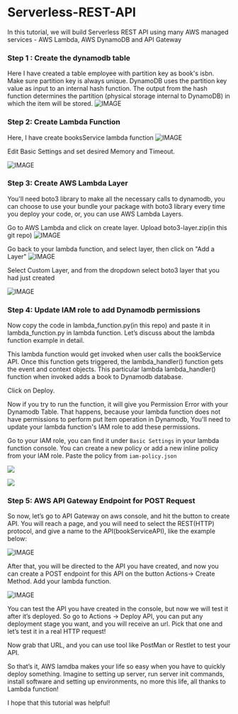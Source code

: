 # Serverless-REST-API

In this tutorial, we will build Serverless REST API using many AWS managed services - AWS Lambda, AWS DynamoDB and API Gateway

### Step 1 : Create the dynamodb table
Here I have created a table employee with partition key as book's isbn. Make sure partition key is always unique. DynamoDB uses the partition key value as input to an internal hash function. The output from the hash function determines the partition (physical storage internal to DynamoDB) in which the item will be stored.
![IMAGE](resources/DF9002CE1ADF1EC8B5DDB55BF0FF070B.jpg)

### Step 2: Create Lambda Function
Here, I have create booksService lambda function
![IMAGE](resources/9B3B229774A24137785C3B0704CFB3A2.jpg)

Edit Basic Settings and set desired Memory and Timeout.

![IMAGE](resources/EC7BFF2A3BA43DB54431D8BB93AE2AFA.jpg)

### Step 3: Create AWS Lambda Layer

You'll need boto3 library to make all the necessary calls to dynamodb, you can choose to use your bundle your package with boto3 library every time you deploy your code, or, you can use AWS Lambda Layers.

Go to AWS Lambda and click on create layer. Upload boto3-layer.zip(in this git repo)
![IMAGE](resources/122699B4CFBB3B2BD220B163A4B9458F.jpg)

Go back to your lambda function, and select layer, then click on "Add a Layer"
![IMAGE](resources/943C0E579948631556E17F8EECC098CC.jpg)

Select Custom Layer, and from the dropdown select boto3 layer that you had just created

![IMAGE](resources/69441EBD9CF4F1F0BC8088B877EC9DDD.jpg)

### Step 4: Update IAM role to add Dynamodb permissions
Now copy the code in lambda_function.py(in this repo) and paste it in lambda_function.py in lambda function. Let’s discuss about the lambda function example in detail.

This lambda function would get invoked when user calls the bookService API. Once this function gets triggered, the lambda_handler() function gets the event and context objects. This particular lambda lambda_handler() function when invoked adds a book to Dynamodb database.

Click on Deploy.

Now if you try to run the function, it will give you Permission Error with your Dynamodb Table. That happens, because your lambda function does not have permissions to perform put Item operation in Dynamodb, You'll need to update your lambda function's IAM role to add these permissions.

Go to your IAM role, you can find it under `Basic Settings` in your lambda function console.
You can create a new policy or add a new inline policy from your IAM role. 
Paste the policy from `iam-policy.json`

![](resources/26753A2C14D34BE29BC8F0635E8AFFD7.jpg)

![](resources/E925042C613BDD735F468E8DC8C94794.jpg)

### Step 5: AWS API Gateway Endpoint for POST Request

So now, let’s go to API Gateway on aws console, and hit the button to create API. You will reach a page, and you will need to select the REST(HTTP) protocol, and give a name to the API(bookServiceAPI), like the example below:

![IMAGE](resources/5766DCB72B8FD585E836F51A3FEEAC43.jpg)

After that, you will be directed to the API you have created, and now you can create a POST endpoint for this API on the button Actions-> Create Method. Add your lambda function.

![IMAGE](resources/403CF3C8E671A9B3AA131CC6FC472A2F.jpg)

You can test the API you have created in the console, but now we will test it after it’s deployed. So go to Actions -> Deploy API, you can put any deployment stage you want, and you will receive an url. Pick that one and let’s test it in a real HTTP request!

Now grab that URL, and you can use tool like PostMan or Restlet to test your API.

So that’s it, AWS lamdba makes your life so easy when you have to quickly deploy something. Imagine to setting up server, run server init commands, install software and setting up environments, no more this life, all thanks to Lambda function!

I hope that this tutorial was helpful!
